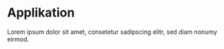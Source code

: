Applikation
===========

Lorem ipsum dolor sit amet, consetetur sadipscing elitr, sed diam nonumy eirmod.
